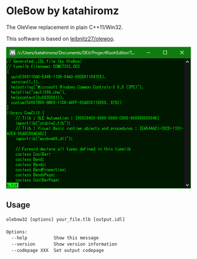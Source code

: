 # OleBow by katahiromz

The OleView replacement in plain C++11/Win32.

This software is based on [leibnitz27/olewoo](https://github.com/leibnitz27/olewoo).

![screenshot](screenshot.png)

## Usage

```txt
olebow32 [options] your_file.tlb [output.idl]

Options:
  --help          Show this message
  --version       Show version information
  --codepage XXX  Set output codepage
```
